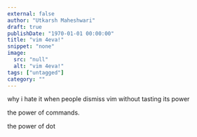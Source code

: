 ```yaml
---
external: false
author: "Utkarsh Maheshwari"
draft: true
publishDate: "1970-01-01 00:00:00"
title: "vim 4eva!"
snippet: "none"
image:
  src: "null"
  alt: "vim 4eva!"
tags: ["untagged"]
category: ""
---
```



why i hate it when people dismiss vim without tasting its power

the power of commands.

the power of dot